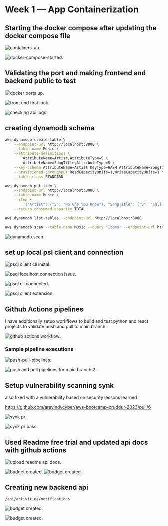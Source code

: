 # Week 1 — App Containerization

## Starting the docker compose after updating the docker compose file


![containers-up](/journal/week1/containers-up.png "containers-up").

![docker-compose-started](/journal/week1/docker-compose-started.png "docker-compose-started").



## Validating the port and making frontend and backend public to test


![docker ports up](/journal/week1/ports-active.png "docker ports up").

![front end first look](/journal/week1/front-end-first-start.png "front end first look").

![checking api logs](/journal/week1/checking-api-logs.png "checking-api-logs").




## creating dynamodb schema




```sh
aws dynamodb create-table \
    --endpoint-url http://localhost:8000 \
    --table-name Music \
    --attribute-definitions \
        AttributeName=Artist,AttributeType=S \
        AttributeName=SongTitle,AttributeType=S \
    --key-schema AttributeName=Artist,KeyType=HASH AttributeName=SongTitle,KeyType=RANGE \
    --provisioned-throughput ReadCapacityUnits=1,WriteCapacityUnits=1 \
    --table-class STANDARD
```


```sh
aws dynamodb put-item \
    --endpoint-url http://localhost:8000 \
    --table-name Music \
    --item \
        '{"Artist": {"S": "No One You Know"}, "SongTitle": {"S": "Call Me Today"}, "AlbumTitle": {"S": "Somewhat Famous"}}' \
    --return-consumed-capacity TOTAL
```  


```sh
aws dynamodb list-tables --endpoint-url http://localhost:8000
```


```sh
aws dynamodb scan --table-name Music --query "Items" --endpoint-url http://localhost:8000
```

![dynamodb scan](/journal/week1/dynamodb-scan.png "dynamodb scan").


## set up local psl client and connection

![psql client cli instal](/journal/week1/psql-client-cli.png "psql client cli instal").

![psql localhost connection issue](/journal/week1/psql-connection-issue.png "psql localhost connection issue").

![psql cli connected](/journal/week1/psql-connected.png "psql cli connected").

![psql client extension](/journal/week1/psql-client-extension.png "psql client extension").


## Github Actions pipelines

I have additionally setup workflows to build and test python and react projects to validate push and pull to main branch

![github actions workflow](/journal/week1/github-actions.png "github actions workflow").

### Sample pipeline executions


![push-pull-pipelines](/journal/week1/push-pull-pipelines.png "push-pull-pipelines").

![push and pull pipelines for main branch 2](/journal/week1/push-pull-pipelines2.png "push and pull pipelines for main branch 2").


## Setup vulnerability scanning synk

also fixed with a vulnerability based on security lessons learned

https://github.com/aravindvcyber/aws-bootcamp-cruddur-2023/pull/6

![synk pr](/journal/week1/synk-pr.png "synk pr").

![synk pr pass](/journal/week1/synk-pr-pass.png "synk pr pass").

## Used Readme free trial and updated api docs with github actions

![upload readme api docs](/journal/week1/upload-api-docs.png "upload readme api docs").

![budget created](/journal/week1/readme-api-full.png "readme-api-full").
![budget created](/journal/week1/readme-api.png "readme-api").

## Creating new backend api

`/api/activities/notifications`

![budget created](/journal/week1/home2.png "crudder home").

![budget created](/journal/week1/notifications.png "crudder notifications").